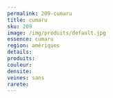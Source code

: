 ```yaml
---
permalink: 209-cumaru
title: cumaru 
sku: 209
image: /img/produits/default.jpg
essence: cumaru 
region: amériques
details: 
produits:
couleur: 
densite: 
veines: sans
rarete: 
---
```

